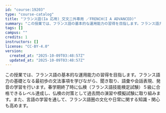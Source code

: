 ```yaml
---
id: "course:19203"
type: "course-catalog"
title: "フランス語(Ia 応用)_交文二外専用 ／FRENCH(I A ADVANCED)"
summary: "この授業では、フランス語の基本的な運用能力の習得を目指します。フランス語力の基礎となる最初歩の文法事項を学びながら、聞き取り、語彙や会話表現、発音の学習を行います。春学期終了時に仏検（フランス語技能検定試験）５級に合格できるレベル達成し、仏…"
tags: []
campus: ""
credits: 1
instructors: []
license: "CC-BY-4.0"
version:
  created_at: "2025-10-09T03:48:57Z"
  updated_at: "2025-10-09T03:48:57Z"
---
```

この授業では、フランス語の基本的な運用能力の習得を目指します。フランス語力の基礎となる最初歩の文法事項を学びながら、聞き取り、語彙や会話表現、発音の学習を行います。春学期終了時に仏検（フランス語技能検定試験）５級に合格できるレベル達成し、仏検の対策として過去問の演習や模擬試験に取り組みます。また、言語の学習を通して、フランス語圏の文化や日常に関する知識・関心も高めます。
